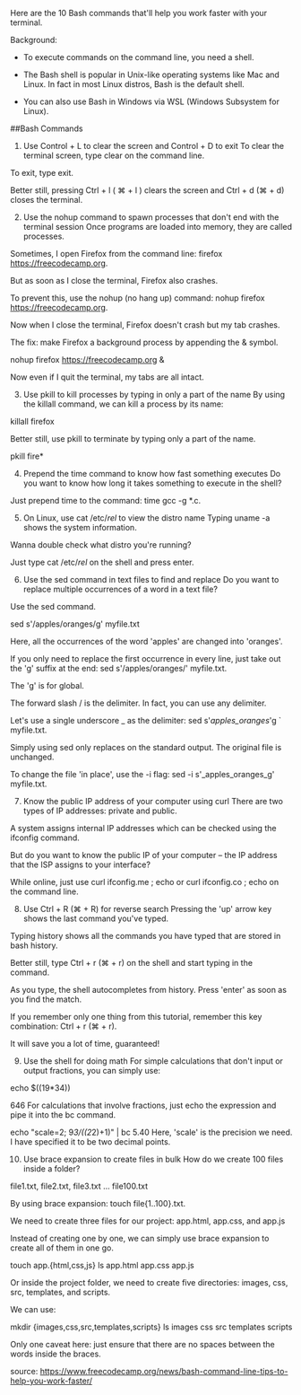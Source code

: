
Here are the 10 Bash commands that'll help you work faster with your terminal.

Background:
- To execute commands on the command line, you need a shell.

- The Bash shell is popular in Unix-like operating systems like Mac and Linux. In fact in most Linux distros, Bash is the default shell.

- You can also use Bash in Windows via WSL (Windows Subsystem for Linux).

##Bash Commands

1. Use Control + L to clear the screen and Control + D to exit
To clear the terminal screen, type clear on the command line.

To exit, type exit.

Better still, pressing Ctrl + l ( ⌘ + l ) clears the screen and Ctrl + d (⌘ + d) closes the terminal.

2. Use the nohup command to spawn processes that don't end with the terminal session
Once programs are loaded into memory, they are called processes.

Sometimes, I open Firefox from the command line:
firefox https://freecodecamp.org.

But as soon as I close the terminal, Firefox also crashes.

To prevent this, use the nohup (no hang up) command: nohup firefox https://freecodecamp.org.

Now when I close the terminal, Firefox doesn't crash but my tab crashes.

The fix: make Firefox a background process by appending the & symbol.

nohup firefox https://freecodecamp.org &

Now even if I quit the terminal, my tabs are all intact.

3. Use pkill to kill processes by typing in only a part of the name
By using the killall command, we can kill a process by its name:

killall firefox

Better still, use pkill to terminate by typing only a part of the name.

pkill fire*

4. Prepend the time command to know how fast something executes
Do you want to know how long it takes something to execute in the shell?

Just prepend time to the command: time gcc -g *.c.

5. On Linux, use cat /etc/*rel* to view the distro name
Typing uname -a shows the system information.

Wanna double check what distro you're running?

Just type cat /etc/*rel* on the shell and press enter.

6. Use the sed command in text files to find and replace
Do you want to replace multiple occurrences of a word in a text file?

Use the sed command.

sed s'/apples/oranges/g' myfile.txt

Here, all the occurrences of the word 'apples' are changed into 'oranges'.

If you only need to replace the first occurrence in every line, just take out the 'g' suffix at the end: sed s'/apples/oranges/' myfile.txt.

The 'g' is for global.

The forward slash / is the delimiter. In fact, you can use any delimiter.

Let's use a single underscore _ as the delimiter: sed s'_apples_oranges_'g ` myfile.txt.

Simply using sed only replaces on the standard output. The original file is unchanged.

To change the file 'in place', use the -i flag: sed -i s'_apples_oranges_g' myfile.txt.

7. Know the public IP address of your computer using curl
There are two types of IP addresses: private and public.

A system assigns internal IP addresses which can be checked using the ifconfig command.

But do you want to know the public IP of your computer – the IP address that the ISP assigns to your interface?

While online, just use curl ifconfig.me ; echo  or curl ifconfig.co ; echo on the command line.

8. Use Ctrl + R (⌘ + R) for reverse search
Pressing the 'up' arrow key shows the last command you've typed.

Typing history shows all the commands you have typed that are stored in bash history.

Better still, type Ctrl + r (⌘ + r) on the shell and start typing in the command.

As you type, the shell autocompletes from history. Press 'enter' as soon as you find the match.

If you remember only one thing from this tutorial, remember this key combination: Ctrl + r (⌘ + r).

It will save you a lot of time, guaranteed!

9. Use the shell for doing math
For simple calculations that don't input or output fractions, you can simply use:

echo $((19*34))

646
For calculations that involve fractions, just echo the expression and pipe it into the bc command.

echo "scale=2; 9*3/((2*2)+1)" | bc
5.40
Here, 'scale' is the precision we need. I have specified it to be two decimal points.

10. Use brace expansion to create files in bulk
How do we create 100 files inside a folder?

file1.txt, file2.txt, file3.txt ... file100.txt

By using brace expansion: touch file{1..100}.txt.

We need to create three files for our project: app.html, app.css, and app.js

Instead of creating one by one, we can simply use brace expansion to create all of them in one go.

touch app.{html,css,js}
ls
app.html app.css app.js

Or inside the project folder, we need to create five directories: images, css, src, templates, and scripts.

We can use:

mkdir {images,css,src,templates,scripts}
ls
images css src templates scripts

Only one caveat here: just ensure that there are no spaces between the words inside the braces.

source: https://www.freecodecamp.org/news/bash-command-line-tips-to-help-you-work-faster/